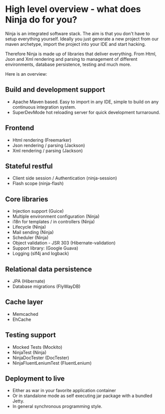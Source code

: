 High level overview - what does Ninja do for you?
=================================================

Ninja is an integrated software stack. The aim is that you don't have to 
setup everything yourself. Ideally you just generate a new project from our 
maven archetype, import the project into your IDE and start hacking.

Therefore Ninja is made up of libraries that deliver everything. From Html, Json and Xml rendering
and parsing to management of different environments, database persistence, testing and much more.

Here is an overview:

Build and development support
-----------------------------
- Apache Maven based. Easy to import in any IDE, simple to build on any continuous integration system.
- SuperDevMode hot reloading server for quick development turnaround.


Frontend
--------
- Html rendering (Freemarker)
- Json rendering / parsing (Jackson)
- Xml rendering / parsing (Jackson)

Stateful restful
----------------
- Client side session / Authentication (ninja-session)
- Flash scope (ninja-flash)

Core libraries
--------------
- Injection support (Guice)
- Multiple environment configuration (Ninja)
- i18n for templates / in controllers (Ninja)
- Lifecycle (Ninja)
- Mail sending (Ninja)
- Scheduler (Ninja)
- Object validation - JSR 303 (Hibernate-validation)
- Support library: (Google Guava)
- Logging (slf4j and logback)

Relational data persistence
---------------------------
- JPA (Hibernate)
- Database migrations (FlyWayDB)

Cache layer
-----------
- Memcached
- EhCache

Testing support
---------------
- Mocked Tests (Mockito)
- NinjaTest (Ninja)
- NinjaDocTester (DocTester)
- NinjaFluentLeniumTest (FluentLenium)


Deployment to live
------------------

- Either as war in your favorite application container
- Or in standalone mode as self executing jar package with a bundled Jetty.
- In general synchronous programming style.
 
